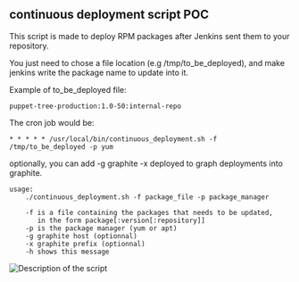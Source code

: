 continuous deployment script POC
--------------------------------

This script is made to deploy RPM packages after Jenkins sent them to your repository.

You just need to chose a file location (e.g /tmp/to_be_deployed), and make jenkins write the package name to update into it.

Example of to_be_deployed file:
```
puppet-tree-production:1.0-50:internal-repo
```

The cron job would be:
```cron
* * * * * /usr/local/bin/continuous_deployment.sh -f /tmp/to_be_deployed -p yum
```

optionally, you can add -g graphite -x deployed to graph deployments into graphite.

```
usage:
    ./continuous_deployment.sh -f package_file -p package_manager

    -f is a file containing the packages that needs to be updated,
       in the form package[:version[:repository]]
    -p is the package manager (yum or apt)
    -g graphite host (optionnal)
    -x graphite prefix (optionnal)
    -h shows this message
```


![Description of the script](roidelapluie.github.com/deployment-script-POC/continuous_deployment.png)
